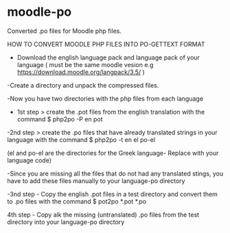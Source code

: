 # moodle-po
Converted .po files for Moodle php files.

HOW TO CONVERT MOODLE PHP FILES INTO PO-GETTEXT FORMAT

- Download the english language pack and language pack of your language ( must be the same moodle vesion e.g https://download.moodle.org/langpack/3.5/ )

-Create a directory and unpack the compressed files.
 
-Now you have two directories with the php files from each language

- 1st step > create the .pot files from the english translation with the command
$ php2po -P en pot  

-2nd step > create the .po files that have already translated strings in your language with the command 
$ php2po -t en el po-el

(el and po-el are the directories for the Greek language- Replace with your language code)

-Since you are  missing all the files that do not had any translated stings, you have to add these files manually to your language-po directory

-3nd step - Copy the english .pot files in a test directory and convert them to .po files with the command
$ pot2po *.pot  *.po

4th step - Copy alk the missing  (untranslated) .po files from the test directory into your language-po directory 
